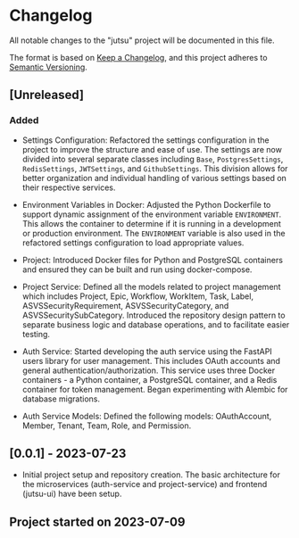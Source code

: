 # Changelog

All notable changes to the "jutsu" project will be documented in this file.

The format is based on [Keep a Changelog](https://keepachangelog.com/en/1.0.0/), and this project adheres to [Semantic Versioning](https://semver.org/spec/v2.0.0.html).

## [Unreleased]

### Added

- Settings Configuration: Refactored the settings configuration in the project to improve the structure and ease of use. The settings are now divided into several separate classes including `Base`, `PostgresSettings`, `RedisSettings`, `JWTSettings`, and `GithubSettings`. This division allows for better organization and individual handling of various settings based on their respective services.

- Environment Variables in Docker: Adjusted the Python Dockerfile to support dynamic assignment of the environment variable `ENVIRONMENT`. This allows the container to determine if it is running in a development or production environment. The `ENVIRONMENT` variable is also used in the refactored settings configuration to load appropriate values.

- Project: Introduced Docker files for Python and PostgreSQL containers and ensured they can be built and run using docker-compose.

- Project Service: Defined all the models related to project management which includes Project, Epic, Workflow, WorkItem, Task, Label, ASVSSecurityRequirement, ASVSSecurityCategory, and ASVSSecuritySubCategory. Introduced the repository design pattern to separate business logic and database operations, and to facilitate easier testing.

- Auth Service: Started developing the auth service using the FastAPI users library for user management. This includes OAuth accounts and general authentication/authorization. This service uses three Docker containers - a Python container, a PostgreSQL container, and a Redis container for token management. Began experimenting with Alembic for database migrations.

- Auth Service Models: Defined the following models: OAuthAccount, Member, Tenant, Team, Role, and Permission.


## [0.0.1] - 2023-07-23

- Initial project setup and repository creation. The basic architecture for the microservices (auth-service and project-service) and frontend (jutsu-ui) have been setup.

## Project started on 2023-07-09

